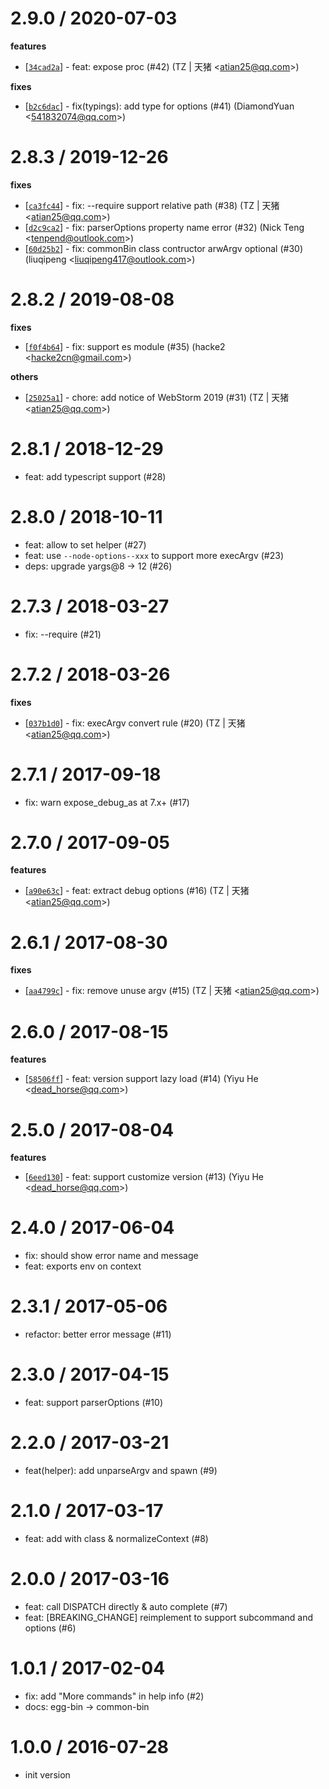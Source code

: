 
2.9.0 / 2020-07-03
==================

**features**
  * [[`34cad2a`](http://github.com/node-modules/common-bin/commit/34cad2ad20781ec671bc8d7b846a1de1a1e3fc2a)] - feat: expose proc (#42) (TZ | 天猪 <<atian25@qq.com>>)

**fixes**
  * [[`b2c6dac`](http://github.com/node-modules/common-bin/commit/b2c6dacfb62500163f8495d765ff9586d0ad08be)] - fix(typings): add type for options (#41) (DiamondYuan <<541832074@qq.com>>)

2.8.3 / 2019-12-26
==================

**fixes**
  * [[`ca3fc44`](http://github.com/node-modules/common-bin/commit/ca3fc4476375661fc6aa9bcd84debbeadbe7f063)] - fix: --require support relative path (#38) (TZ | 天猪 <<atian25@qq.com>>)
  * [[`d2c9ca2`](http://github.com/node-modules/common-bin/commit/d2c9ca2fc7de71624e986eccd9eb273607dc0324)] - fix: parserOptions property name error (#32) (Nick Teng <<tenpend@outlook.com>>)
  * [[`60d25b2`](http://github.com/node-modules/common-bin/commit/60d25b252dc2a89e945c252dfb6c257a518ffc7c)] - fix: commonBin class contructor arwArgv optional (#30) (liuqipeng <<liuqipeng417@outlook.com>>)

2.8.2 / 2019-08-08
==================

**fixes**
  * [[`f0f4b64`](http://github.com/node-modules/common-bin/commit/f0f4b64726656f8a0416ada7c3e6bc85cebae50d)] - fix: support es module (#35) (hacke2 <<hacke2cn@gmail.com>>)

**others**
  * [[`25025a1`](http://github.com/node-modules/common-bin/commit/25025a166f783d606d6c94831841d06241253736)] -  chore: add notice of WebStorm 2019 (#31) (TZ | 天猪 <<atian25@qq.com>>)

2.8.1 / 2018-12-29
==================

  * feat: add typescript support (#28)

2.8.0 / 2018-10-11
==================

  * feat: allow to set helper (#27)
  * feat: use `--node-options--xxx` to support more execArgv (#23)
  * deps: upgrade yargs@8 -> 12 (#26)

2.7.3 / 2018-03-27
==================

  * fix: --require (#21)

2.7.2 / 2018-03-26
==================

**fixes**
  * [[`037b1d0`](http://github.com/node-modules/common-bin/commit/037b1d02e33beebf2071fe68c235593cea8e2c42)] - fix: execArgv convert rule (#20) (TZ | 天猪 <<atian25@qq.com>>)

2.7.1 / 2017-09-18
==================

  * fix: warn expose_debug_as at 7.x+ (#17)

2.7.0 / 2017-09-05
==================

**features**
  * [[`a90e63c`](http://github.com/node-modules/common-bin/commit/a90e63c653d34634290a0af81bf358521457cff8)] - feat: extract debug options (#16) (TZ | 天猪 <<atian25@qq.com>>)

2.6.1 / 2017-08-30
==================

**fixes**
  * [[`aa4799c`](http://github.com/node-modules/common-bin/commit/aa4799cad621e399a3a168e6d6a07b3fdb407d01)] - fix: remove unuse argv (#15) (TZ | 天猪 <<atian25@qq.com>>)

2.6.0 / 2017-08-15
==================

**features**
  * [[`58506ff`](http://github.com/node-modules/common-bin/commit/58506ffb45299b0027de9c3a37fa4d8cd5f809ae)] - feat: version support lazy load (#14) (Yiyu He <<dead_horse@qq.com>>)

2.5.0 / 2017-08-04
==================

**features**
  * [[`6eed130`](http://github.com/node-modules/common-bin/commit/6eed1303caf5aeef4306f503adcae458e9093b92)] - feat: support customize version (#13) (Yiyu He <<dead_horse@qq.com>>)

2.4.0 / 2017-06-04
==================

  * fix: should show error name and message
  * feat: exports env on context

2.3.1 / 2017-05-06
==================

  * refactor: better error message (#11)

2.3.0 / 2017-04-15
==================

  * feat: support parserOptions (#10)

2.2.0 / 2017-03-21
==================

  * feat(helper): add unparseArgv and spawn (#9)

2.1.0 / 2017-03-17
==================

  * feat: add with class & normalizeContext (#8)

2.0.0 / 2017-03-16
==================

  * feat: call DISPATCH directly & auto complete (#7)
  * feat: [BREAKING_CHANGE] reimplement to support subcommand and options (#6)

1.0.1 / 2017-02-04
==================

  * fix: add "More commands" in help info (#2)
  * docs: egg-bin -> common-bin

1.0.0 / 2016-07-28
==================

  * init version
